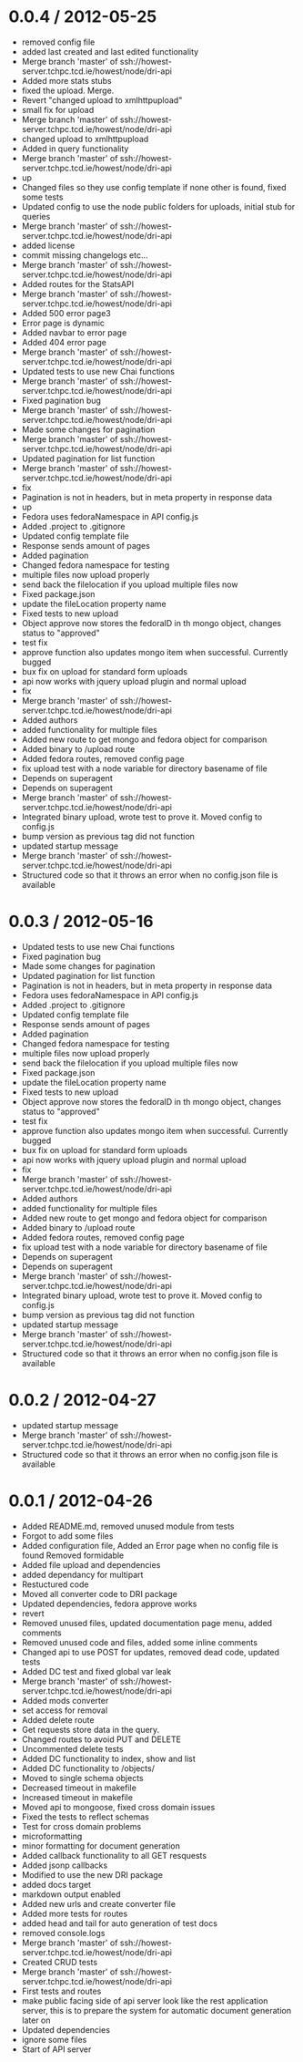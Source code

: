 
0.0.4 / 2012-05-25 
==================

  * removed config file
  * added last created and last edited functionality
  * Merge branch 'master' of ssh://howest-server.tchpc.tcd.ie/howest/node/dri-api
  * Added more stats stubs
  * fixed the upload. Merge.
  * Revert "changed upload to xmlhttpupload"
  * small fix for upload
  * Merge branch 'master' of ssh://howest-server.tchpc.tcd.ie/howest/node/dri-api
  * changed upload to xmlhttpupload
  * Added in query functionality
  * Merge branch 'master' of ssh://howest-server.tchpc.tcd.ie/howest/node/dri-api
  * up
  * Changed files so they use config template if none other is found, fixed some tests
  * Updated config to use the node public folders for uploads, initial stub for queries
  * Merge branch 'master' of ssh://howest-server.tchpc.tcd.ie/howest/node/dri-api
  * added license
  * commit missing changelogs etc...
  * Merge branch 'master' of ssh://howest-server.tchpc.tcd.ie/howest/node/dri-api
  * Added routes for the StatsAPI
  * Merge branch 'master' of ssh://howest-server.tchpc.tcd.ie/howest/node/dri-api
  * Added 500 error page3
  * Error page is dynamic
  * Added navbar to error page
  * Added 404 error page
  * Merge branch 'master' of ssh://howest-server.tchpc.tcd.ie/howest/node/dri-api
  * Updated tests to use new Chai functions
  * Merge branch 'master' of ssh://howest-server.tchpc.tcd.ie/howest/node/dri-api
  * Fixed pagination bug
  * Merge branch 'master' of ssh://howest-server.tchpc.tcd.ie/howest/node/dri-api
  * Made some changes for pagination
  * Merge branch 'master' of ssh://howest-server.tchpc.tcd.ie/howest/node/dri-api
  * Updated pagination for list function
  * Merge branch 'master' of ssh://howest-server.tchpc.tcd.ie/howest/node/dri-api
  * fix
  * Pagination is not in headers, but in meta property in response data
  * up
  * Fedora uses fedoraNamespace in API config.js
  * Added .project to .gitignore
  * Updated config template file
  * Response sends amount of pages
  * Added pagination
  * Changed fedora namespace for testing
  * multiple files now upload properly
  * send back the filelocation if you upload multiple files now
  * Fixed package.json
  * update the fileLocation property name
  * Fixed tests to new upload
  * Object approve now stores the fedoraID in th mongo object, changes status to "approved"
  * test fix
  * approve function also updates mongo item when successful. Currently bugged
  * bux fix on upload for standard form uploads
  * api now works with jquery upload plugin and normal upload
  * fix
  * Merge branch 'master' of ssh://howest-server.tchpc.tcd.ie/howest/node/dri-api
  * Added authors
  * added functionality for multiple files
  * Added new route to get mongo and fedora object for comparison
  * Added binary to /upload route
  * Added fedora routes, removed config page
  * fix upload test with a node variable for directory basename of file
  * Depends on superagent
  * Depends on superagent
  * Merge branch 'master' of ssh://howest-server.tchpc.tcd.ie/howest/node/dri-api
  * Integrated binary upload, wrote test to prove it. Moved config to config.js
  * bump version as previous tag did not function
  * updated startup message
  * Merge branch 'master' of ssh://howest-server.tchpc.tcd.ie/howest/node/dri-api
  * Structured code so that it throws an error when no config.json file is available

0.0.3 / 2012-05-16 
==================

  * Updated tests to use new Chai functions
  * Fixed pagination bug
  * Made some changes for pagination
  * Updated pagination for list function
  * Pagination is not in headers, but in meta property in response data
  * Fedora uses fedoraNamespace in API config.js
  * Added .project to .gitignore
  * Updated config template file
  * Response sends amount of pages
  * Added pagination
  * Changed fedora namespace for testing
  * multiple files now upload properly
  * send back the filelocation if you upload multiple files now
  * Fixed package.json
  * update the fileLocation property name
  * Fixed tests to new upload
  * Object approve now stores the fedoraID in th mongo object, changes status to "approved"
  * test fix
  * approve function also updates mongo item when successful. Currently bugged
  * bux fix on upload for standard form uploads
  * api now works with jquery upload plugin and normal upload
  * fix
  * Merge branch 'master' of ssh://howest-server.tchpc.tcd.ie/howest/node/dri-api
  * Added authors
  * added functionality for multiple files
  * Added new route to get mongo and fedora object for comparison
  * Added binary to /upload route
  * Added fedora routes, removed config page
  * fix upload test with a node variable for directory basename of file
  * Depends on superagent
  * Depends on superagent
  * Merge branch 'master' of ssh://howest-server.tchpc.tcd.ie/howest/node/dri-api
  * Integrated binary upload, wrote test to prove it. Moved config to config.js
  * bump version as previous tag did not function
  * updated startup message
  * Merge branch 'master' of ssh://howest-server.tchpc.tcd.ie/howest/node/dri-api
  * Structured code so that it throws an error when no config.json file is available

0.0.2 / 2012-04-27 
==================

  * updated startup message
  * Merge branch 'master' of ssh://howest-server.tchpc.tcd.ie/howest/node/dri-api
  * Structured code so that it throws an error when no config.json file is available

0.0.1 / 2012-04-26 
==================

  * Added README.md, removed unused module from tests
  * Forgot to add some files
  * Added configuration file, Added an Error page when no config file is found Removed formidable
  * Added file upload and dependencies
  * added dependancy for multipart
  * Restuctured code
  * Moved all converter code to DRI package
  * Updated dependencies, fedora approve works
  * revert
  * Removed unused files, updated documentation page menu, added comments
  * Removed unused code and files, added some inline comments
  * Changed api to use POST for updates, removed dead code, updated tests
  * Added DC test and fixed global var leak
  * Merge branch 'master' of ssh://howest-server.tchpc.tcd.ie/howest/node/dri-api
  * Added mods converter
  * set access for removal
  * Added delete route
  * Get requests store data in the query.
  * Changed routes to avoid PUT and DELETE
  * Uncommented delete tests
  * Added DC functionality to index, show and list
  * Added DC functionality to /objects/
  * Moved to single schema objects
  * Decreased timeout in makefile
  * Increased timeout in makefile
  * Moved api to mongoose, fixed cross domain issues
  * Fixed the tests to reflect schemas
  * Test for cross domain problems
  * microformatting
  * minor formatting for document generation
  * Added callback functionality to all GET resquests
  * Added jsonp callbacks
  * Modified to use the new DRI package
  * added docs target
  * markdown output enabled
  * Added new urls and create converter file
  * Added more tests for routes
  * added head and tail for auto generation of test docs
  * removed console.logs
  * Merge branch 'master' of ssh://howest-server.tchpc.tcd.ie/howest/node/dri-api
  * Created CRUD tests
  * Merge branch 'master' of ssh://howest-server.tchpc.tcd.ie/howest/node/dri-api
  * First tests and routes
  * make public facing side of api server look like the rest application server, this is to prepare the system for automatic document generation later on
  * Updated dependencies
  * ignore some files
  * Start of API server
